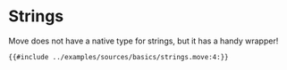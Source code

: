 # Strings

Move does not have a native type for strings, but it has a handy wrapper!

```move
{{#include ../examples/sources/basics/strings.move:4:}}
```
